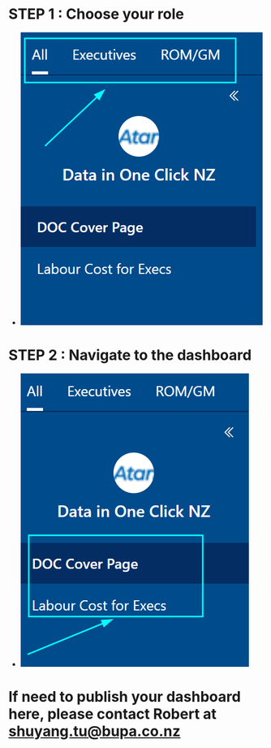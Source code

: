 # STEP 1 : Choose your role

- ![DOC_audience](DOC_audience.png)

# STEP 2 : Navigate to the dashboard

- ![DOC_dashboard](DOC_dashboard.png)

# If need to publish your dashboard here, please contact Robert at shuyang.tu@bupa.co.nz